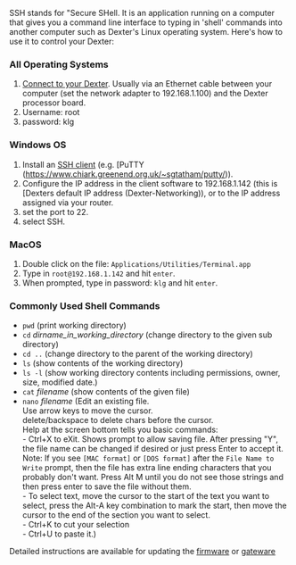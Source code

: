 SSH stands for "Secure SHell. It is an application running on a computer that gives you a command line interface to typing in 'shell' commands into another computer such as Dexter's Linux operating system. Here's how to use it to control your Dexter:
### All Operating Systems
1. [Connect to your Dexter](https://github.com/HaddingtonDynamics/Dexter/wiki/Dexter-Networking). Usually via an Ethernet cable between your computer (set the network adapter to 192.168.1.100) and the Dexter processor board.
2. Username: root
3. password: klg
### Windows OS
1. Install an [SSH client](https://en.wikipedia.org/wiki/Comparison_of_SSH_clients) (e.g. [PuTTY (https://www.chiark.greenend.org.uk/~sgtatham/putty/)). 
2. Configure the IP address in the client software to 192.168.1.142 (this is [Dexters default IP address (Dexter-Networking)), or to the IP address assigned via your router. 
3. set the port to 22.
4. select SSH. 
### MacOS
1. Double click on the file: `Applications/Utilities/Terminal.app`
1. Type in `root@192.168.1.142`   and hit `enter`.
1. When prompted, type in password: `klg` and hit `enter`.
### Commonly Used Shell Commands
* `pwd`  (print working directory)
* `cd`   _dirname_in_working_directory_ (change directory to the given sub directory)
* `cd ..` (change directory to the parent of the working directory)
* `ls` (show contents of the working directory)
* `ls -l` (show working directory contents including permissions, owner, size, modified date.)
* `cat` _filename_ (show contents of the given file)
* `nano` _filename_ (Edit an existing file. 
        <br/>Use arrow keys to move the cursor.
        <br/>delete/backspace to delete chars before the cursor. 
        <br/>Help at the screen bottom tells you basic commands: 
        <br/>- Ctrl+X to eXit. Shows prompt to allow saving file. After pressing "Y", the file name can be changed if desired or just press Enter to accept it. Note: If you see `[MAC format]` or `[DOS format]` after the `File Name to Write` prompt, then the file has extra line ending characters that you probably don't want. Press Alt M until you do not see those strings and then press enter to save the file without them. 
        <br/>- To select text, move the cursor to the start of the text you want to select, press the Alt-A key combination to mark the start, then move the cursor to the end of the section you want to select.
        <br/>- Ctrl+K to cut your selection
        <br/>- Ctrl+U to paste it.)

Detailed instructions are available for updating the [firmware](https://github.com/HaddingtonDynamics/Dexter/tree/master/Firmware) or [gateware](https://github.com/HaddingtonDynamics/Dexter/tree/master/Gateware)